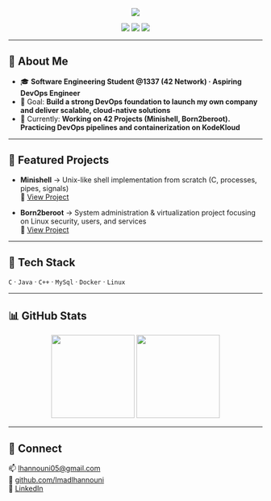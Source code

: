 <!-- ======================= CONFIG (invisible) ======================= 
PROFILE_NAME=Imad Lhannouni
PROFILE_USERNAME=Imadlhannouni
PROFILE_EMAIL=lhannouni05@gmail.com
PROFILE_LINKEDIN=https://www.linkedin.com/in/imad-lhannouni-b2429a340/

PROFILE_ROLE=Software Engineering Student @1337 (42 Network) · Aspiring DevOps Engineer
PROFILE_TAGLINE=Learning DevOps fundamentals (Linux, Docker, Kubernetes, CI/CD).
PROFILE_GOAL=Build a strong DevOps foundation to launch my own company and deliver scalable, cloud-native solutions.
PROFILE_NOW=Working on 42 Projects. Practicing DevOps pipelines and containerization on KodeKloud.

PROJECT1_NAME=Minishell
PROJECT1_DESC=Unix-like shell implementation from scratch (C, processes, pipes, signals).
PROJECT1_LINK=https://github.com/Imadlhannouni/42-minishell

PROJECT2_NAME=Born2beroot
PROJECT2_DESC=System administration & virtualization project focusing on Linux security, users, and services.
PROJECT2_LINK=https://github.com/Imadlhannouni/42-born2beroot
====================================================================== -->

<p align="center">
  <img src="https://readme-typing-svg.demolab.com?font=Inter&weight=700&size=28&pause=1200&center=true&vCenter=true&width=820&lines=Hi%2C+I'm+Imad+Lhannouni+%F0%9F%91%8B;Software+Engineering+Student+%4042;Aspiring+DevOps+Engineer;Learning+Linux%2C+Docker%2C+Kubernetes+on+KodeKloud" />
</p>

<p align="center">
  <a href="https://github.com/ilhannou?tab=followers"><img src="https://img.shields.io/github/followers/ilhannou?style=for-the-badge"></a>
  <a href="mailto:lhannouni05@gmail.com"><img src="https://img.shields.io/badge/Email-lhannouni05%40gmail.com-7c3aed?style=for-the-badge"></a>
  <a href="https://www.linkedin.com/in/imad-lhannouni-b2429a340/"><img src="https://img.shields.io/badge/LinkedIn-0a66c2?style=for-the-badge&logo=linkedin&logoColor=white"></a>
</p>

---

## 👋 About Me
- 🎓 **Software Engineering Student @1337 (42 Network) · Aspiring DevOps Engineer**
- 🎯 Goal: **Build a strong DevOps foundation to launch my own company and deliver scalable, cloud-native solutions**
- 🔭 Currently: **Working on 42 Projects (Minishell, Born2beroot). Practicing DevOps pipelines and containerization on KodeKloud**

---

## 🚀 Featured Projects
- **Minishell** → Unix-like shell implementation from scratch (C, processes, pipes, signals)  
  🔗 [View Project](https://github.com/Imadlhannouni/minishell)

- **Born2beroot** → System administration & virtualization project focusing on Linux security, users, and services  
  🔗 [View Project](https://github.com/Imadlhannouni/born2beroot)

---

## 🧰 Tech Stack
`C` · `Java` · `C++` · `MySql` · `Docker` · `Linux`

---

## 📊 GitHub Stats
<p align="center">
  <img height="165" src="https://github-readme-stats.vercel.app/api?username=ilhannou&show_icons=true&theme=transparent&rank_icon=github" />
  <img height="165" src="https://github-readme-stats.vercel.app/api/top-langs/?username=ilhannou&layout=compact&theme=transparent" />
</p>

---

## 🤝 Connect
📫 lhannouni05@gmail.com  
🐙 [github.com/Imadlhannouni](https://github.com/Imadlhannouni)  
💼 [LinkedIn](https://www.linkedin.com/in/imad-lhannouni-b2429a340/)
